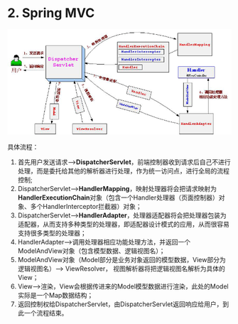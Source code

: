 # 2. Spring MVC

![](../.gitbook/assets/image%20%2844%29.png)

 具体流程： 

1. 首先用户发送请求——&gt;**DispatcherServlet**，前端控制器收到请求后自己不进行处理，而是委托给其他的解析器进行处理，作为统一访问点，进行全局的流程控制; 
2. DispatcherServlet——&gt;**HandlerMapping**，映射处理器将会把请求映射为**HandlerExecutionChain**对象（包含一个Handler处理器（页面控制器）对象、多个HandlerInterceptor拦截器）对象； 
3. DispatcherServlet——&gt;**HandlerAdapter**，处理器适配器将会把处理器包装为适配器，从而支持多种类型的处理器，即适配器设计模式的应用，从而很容易支持很多类型的处理器； 
4. HandlerAdapter——&gt;调用处理器相应功能处理方法，并返回一个ModelAndView对象（包含模型数据、逻辑视图名）；
5. ModelAndView对象（Model部分是业务对象返回的模型数据，View部分为逻辑视图名）——&gt; ViewResolver， 视图解析器将把逻辑视图名解析为具体的View； 
6. View——&gt;渲染，View会根据传进来的Model模型数据进行渲染，此处的Model实际是一个Map数据结构； 
7. 返回控制权给DispatcherServlet，由DispatcherServlet返回响应给用户，到此一个流程结束。

